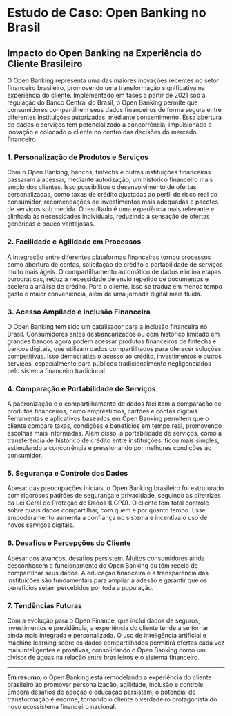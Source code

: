 # Estudo de Caso: Open Banking no Brasil

## Impacto do Open Banking na Experiência do Cliente Brasileiro

O Open Banking representa uma das maiores inovações recentes no setor financeiro brasileiro, promovendo uma transformação significativa na experiência do cliente. Implementado em fases a partir de 2021 sob a regulação do Banco Central do Brasil, o Open Banking permite que consumidores compartilhem seus dados financeiros de forma segura entre diferentes instituições autorizadas, mediante consentimento. Essa abertura de dados e serviços tem potencializado a concorrência, impulsionado a inovação e colocado o cliente no centro das decisões do mercado financeiro.

### 1. **Personalização de Produtos e Serviços**

Com o Open Banking, bancos, fintechs e outras instituições financeiras passaram a acessar, mediante autorização, um histórico financeiro mais amplo dos clientes. Isso possibilitou o desenvolvimento de ofertas personalizadas, como taxas de crédito ajustadas ao perfil de risco real do consumidor, recomendações de investimentos mais adequadas e pacotes de serviços sob medida. O resultado é uma experiência mais relevante e alinhada às necessidades individuais, reduzindo a sensação de ofertas genéricas e pouco vantajosas.

### 2. **Facilidade e Agilidade em Processos**

A integração entre diferentes plataformas financeiras tornou processos como abertura de contas, solicitação de crédito e portabilidade de serviços muito mais ágeis. O compartilhamento automático de dados elimina etapas burocráticas, reduz a necessidade de envio repetido de documentos e acelera a análise de crédito. Para o cliente, isso se traduz em menos tempo gasto e maior conveniência, além de uma jornada digital mais fluida.

### 3. **Acesso Ampliado e Inclusão Financeira**

O Open Banking tem sido um catalisador para a inclusão financeira no Brasil. Consumidores antes desbancarizados ou com histórico limitado em grandes bancos agora podem acessar produtos financeiros de fintechs e bancos digitais, que utilizam dados compartilhados para oferecer soluções competitivas. Isso democratiza o acesso ao crédito, investimentos e outros serviços, especialmente para públicos tradicionalmente negligenciados pelo sistema financeiro tradicional.

### 4. **Comparação e Portabilidade de Serviços**

A padronização e o compartilhamento de dados facilitam a comparação de produtos financeiros, como empréstimos, cartões e contas digitais. Ferramentas e aplicativos baseados em Open Banking permitem que o cliente compare taxas, condições e benefícios em tempo real, promovendo escolhas mais informadas. Além disso, a portabilidade de serviços, como a transferência de histórico de crédito entre instituições, ficou mais simples, estimulando a concorrência e pressionando por melhores condições ao consumidor.

### 5. **Segurança e Controle dos Dados**

Apesar das preocupações iniciais, o Open Banking brasileiro foi estruturado com rigorosos padrões de segurança e privacidade, seguindo as diretrizes da Lei Geral de Proteção de Dados (LGPD). O cliente tem total controle sobre quais dados compartilhar, com quem e por quanto tempo. Esse empoderamento aumenta a confiança no sistema e incentiva o uso de novos serviços digitais.

### 6. **Desafios e Percepções do Cliente**

Apesar dos avanços, desafios persistem. Muitos consumidores ainda desconhecem o funcionamento do Open Banking ou têm receio de compartilhar seus dados. A educação financeira e a transparência das instituições são fundamentais para ampliar a adesão e garantir que os benefícios sejam percebidos por toda a população.

### 7. **Tendências Futuras**

Com a evolução para o Open Finance, que inclui dados de seguros, investimentos e previdência, a experiência do cliente tende a se tornar ainda mais integrada e personalizada. O uso de inteligência artificial e machine learning sobre os dados compartilhados permitirá ofertas cada vez mais inteligentes e proativas, consolidando o Open Banking como um divisor de águas na relação entre brasileiros e o sistema financeiro.

---

**Em resumo**, o Open Banking está remodelando a experiência do cliente brasileiro ao promover personalização, agilidade, inclusão e controle. Embora desafios de adoção e educação persistam, o potencial de transformação é enorme, tornando o cliente o verdadeiro protagonista do novo ecossistema financeiro nacional.